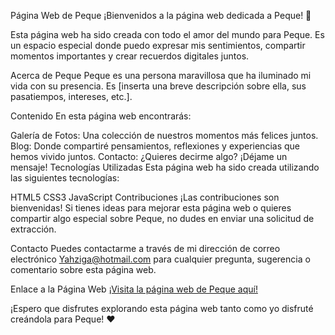 Página Web de Peque
¡Bienvenidos a la página web dedicada a Peque! 🎉

Esta página web ha sido creada con todo el amor del mundo para Peque. Es un espacio especial donde puedo expresar mis sentimientos, compartir momentos importantes y crear recuerdos digitales juntos.

Acerca de Peque
Peque es una persona maravillosa que ha iluminado mi vida con su presencia. Es [inserta una breve descripción sobre ella, sus pasatiempos, intereses, etc.].

Contenido
En esta página web encontrarás:

Galería de Fotos: Una colección de nuestros momentos más felices juntos.
Blog: Donde compartiré pensamientos, reflexiones y experiencias que hemos vivido juntos.
Contacto: ¿Quieres decirme algo? ¡Déjame un mensaje!
Tecnologías Utilizadas
Esta página web ha sido creada utilizando las siguientes tecnologías:

HTML5
CSS3
JavaScript
Contribuciones
¡Las contribuciones son bienvenidas! Si tienes ideas para mejorar esta página web o quieres compartir algo especial sobre Peque, no dudes en enviar una solicitud de extracción.

Contacto
Puedes contactarme a través de mi dirección de correo electrónico Yahziga@hotmail.com para cualquier pregunta, sugerencia o comentario sobre esta página web.

Enlace a la Página Web
[¡Visita la página web de Peque aquí!](https://yahziem.github.io/PequeWeb/)


¡Espero que disfrutes explorando esta página web tanto como yo disfruté creándola para Peque! ❤️